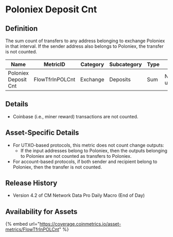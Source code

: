 # Poloniex Deposit Cnt

## Definition

The sum count of transfers to any address belonging to exchange Poloniex in that interval. If the sender address also belongs to Poloniex, the transfer is not counted.

| Name                 | MetricID        | Category | Subcategory | Type | Unit         | Interval       |
| -------------------- | --------------- | -------- | ----------- | ---- | ------------ | -------------- |
| Poloniex Deposit Cnt | FlowTfrInPOLCnt | Exchange | Deposits    | Sum  | Native units | 1 block, 1 day |

## Details

* Coinbase (i.e., miner reward) transactions are not counted.

## Asset-Specific Details

* For UTXO-based protocols, this metric does not count change outputs:
  * If the input addresses belong to Poloniex, then the outputs belonging to Poloniex are not counted as transfers to Poloniex.
* For account-based protocols, if both sender and recipient belong to Poloniex, then the transfer is not counted.

## Release History

* Version 4.2 of CM Network Data Pro Daily Macro (End of Day)

## Availability for Assets

{% embed url="https://coverage.coinmetrics.io/asset-metrics/FlowTfrInPOLCnt" %}
